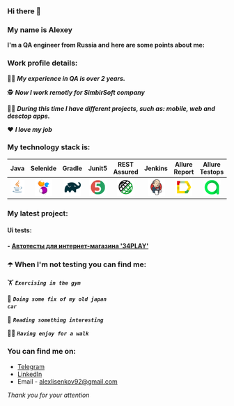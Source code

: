 ### Hi there 👋
### My name is Alexey

**I'm a QA engineer from Russia and**
**here are some points about me:**

### Work profile details:
:man_teacher: ***My experience in QA is over 2 years.***

:detective: ***Now I work remotly for SimbirSoft company***

:technologist: ***During this time I have different projects, such as: mobile, web and desctop apps.***

:heart: ***I love my job*** 


### My technology stack is:

| Java | Selenide | Gradle | Junit5 | REST Assured | Jenkins | Allure Report | Allure Testops | IntelliJ IDEA |
|:------:|:----:|:------:|:------:|:--------:|:-------------:|:---------:|:---------:|:--------:|
|![Java](img/icons/Java.png)| ![Selenide](img/icons/Selenide.png) | ![Gradle](img/icons/Gradle.png) | ![JUnit5](img/icons/JUnit5.png) | ![Rest-Assured](img/icons/Rest-Assured.png) | ![Jenkins](img/icons/Jenkins.png) | ![Allure Report](img/icons/Allure_Report.png) | ![AllureTestOps](img/icons/AllureTestOps.png) | ![Intelij_IDEA](img/icons/Intelij_IDEA.png) |



### My latest project:
#### Ui tests:
#### - [Автотесты для интернет-магазина '34PLAY'](https://github.com/alekseilisenkov/trailhead-shop-tests)


### :open_umbrella: When I'm not testing you can find me:

:weight_lifting:  <code><strong>*Exercising in the gym*</strong></code>

:red_car:  <code><strong>*Doing some fix of my old japan car*</strong></code>

:open_book:  <code><strong>*Reading something interesting*</strong></code>

:walking_man: <code><strong>*Having enjoy for a walk*</strong></code>


### You can find me on:

+  [Telegram](https://t.me/alexlisenkov) 
+ [LinkedIn](https://www.linkedin.cn/incareer/in/алексей-л-1351b7228)
+ Email - alexlisenkov92@gmail.com

_Thank you for your attention_
